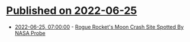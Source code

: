 # [Published on 2022-06-25](index.md)

* [2022-06-25, 07:00:00](https://science.slashdot.org/story/22/06/24/2220231/rogue-rockets-moon-crash-site-spotted-by-nasa-probe?utm_source=rss1.0mainlinkanon&utm_medium=feed) - [Rogue Rocket's Moon Crash Site Spotted By NASA Probe](https://science.slashdot.org/story/22/06/24/2220231/rogue-rockets-moon-crash-site-spotted-by-nasa-probe?utm_source=rss1.0mainlinkanon&utm_medium=feed)
